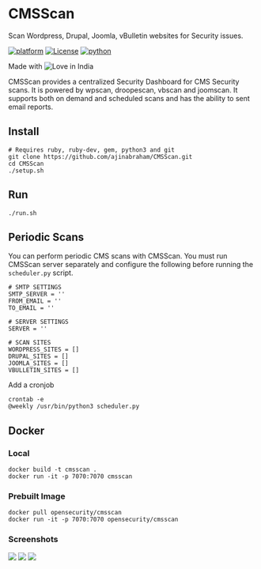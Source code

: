 # CMSScan
Scan Wordpress, Drupal, Joomla, vBulletin websites for Security issues.

[![platform](https://img.shields.io/badge/platform-osx%2Flinux-green.svg)](https://github.com/ajinabraham/CMSScan/)
[![License](https://img.shields.io/:license-gpl3-blue.svg)](https://www.gnu.org/licenses/gpl-3.0.html)
[![python](https://img.shields.io/badge/python-3.6-blue.svg)](https://www.python.org/downloads/)

Made with ![Love](https://cloud.githubusercontent.com/assets/4301109/16754758/82e3a63c-4813-11e6-9430-6015d98aeaab.png) in India

CMSScan provides a centralized Security Dashboard for CMS Security scans. It is powered by wpscan, droopescan, vbscan and joomscan. It supports both on demand and scheduled scans and has the ability to sent email reports.

## Install
```
# Requires ruby, ruby-dev, gem, python3 and git
git clone https://github.com/ajinabraham/CMSScan.git
cd CMSScan
./setup.sh
```
## Run

`./run.sh`

## Periodic Scans

You can perform periodic CMS scans with CMSScan. You must run CMSScan server separately and configure the following before running the `scheduler.py` script.

```
# SMTP SETTINGS
SMTP_SERVER = ''
FROM_EMAIL = ''
TO_EMAIL = ''

# SERVER SETTINGS
SERVER = ''

# SCAN SITES
WORDPRESS_SITES = []
DRUPAL_SITES = []
JOOMLA_SITES = []
VBULLETIN_SITES = []
```

Add a cronjob

```
crontab -e
@weekly /usr/bin/python3 scheduler.py
```

## Docker

### Local
```
docker build -t cmsscan .
docker run -it -p 7070:7070 cmsscan
```

### Prebuilt Image

```
docker pull opensecurity/cmsscan
docker run -it -p 7070:7070 opensecurity/cmsscan
```

### Screenshots


![](https://user-images.githubusercontent.com/4301109/48620839-855c9100-e9c7-11e8-97c6-1e25252d2d01.png)
![](https://user-images.githubusercontent.com/4301109/48620970-03b93300-e9c8-11e8-9962-714e8fea2c6c.png)
![](https://user-images.githubusercontent.com/4301109/48620969-03209c80-e9c8-11e8-9d88-1a12b216368e.png)
